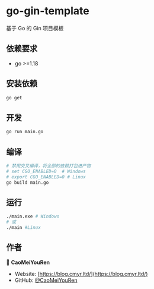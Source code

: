# go-gin-template

基于 Go 的 Gin 项目模板

## 依赖要求


- go >=1.18

## 安装依赖

```sh
go get
```

## 开发

```sh
go run main.go
```

## 编译

```sh
# 禁用交叉编译，将全部的依赖打包进产物
# set CGO_ENABLED=0  # Windows
# export CGO_ENABLED=0 # Linux
go build main.go
```

## 运行

```sh
./main.exe # Windows
# 或
./main #Linux
```

## 作者


👤 **CaoMeiYouRen**

* Website: [https://blog.cmyr.ltd/](https://blog.cmyr.ltd/)
* GitHub: [@CaoMeiYouRen](https://github.com/CaoMeiYouRen)
